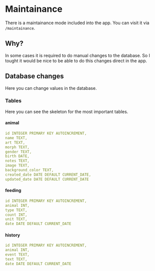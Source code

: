 # Maintainance

There is a maintainance mode included into the app. You can visit it via `/maintainance`.

## Why?

In some cases it is required to do manual changes to the database. So I tought it would be nice to be able to do this changes direct in the app.

## Database changes

Here you can change values in the database.

### Tables

Here you can see the skeleton for the most important tables.

#### animal
```yaml
id INTEGER PRIMARY KEY AUTOINCREMENT,
name TEXT,
art TEXT,
morph TEXT,
gender TEXT,
birth DATE,
notes TEXT,
image TEXT,
background_color TEXT,
created_date DATE DEFAULT CURRENT_DATE,
updated_date DATE DEFAULT CURRENT_DATE
```

#### feeding
```yaml
id INTEGER PRIMARY KEY AUTOINCREMENT,
animal INT,
type TEXT,
count INT,
unit TEXT,
date DATE DEFAULT CURRENT_DATE
```

#### history
```yaml
id INTEGER PRIMARY KEY AUTOINCREMENT,
animal INT,
event TEXT,
text TEXT,
date DATE DEFAULT CURRENT_DATE
```